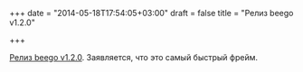 +++
date = "2014-05-18T17:54:05+03:00"
draft = false
title = "Релиз beego v1.2.0"

+++

<p><a href="http://beego.me/docs/intro/releases.md">Релиз beego v1.2.0</a>. Заявляется, что это самый быстрый фрейм.</p>

